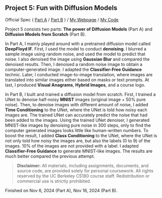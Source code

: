## Project 5: Fun with Diffusion Models

Official Spec (
    [Part A](https://github.com/jianglanwei/cs180/tree/main/proj5/Official-Spec-A)
    /
    [Part B](https://github.com/jianglanwei/cs180/tree/main/proj5/Official-Spec-B)
)
/
[My Webpage](https://jianglanwei.github.io/cs180/proj5/) 
/
[My Code](https://github.com/jianglanwei/cs180/tree/main/proj5/code)  
   
Project 5 consists two parts: <b>The power of Diffusion Models</b> (Part A) and <b>Diffusion Models from Scratch</b> (Part B).    

In Part A, I mainly played around with a pretrained diffusion model called <b>DeepFloyd IF</b>. First, I used the model to conduct <b>denoising</b>. I blurred a sample image using random noise, and used the model to predict that noise. I also denoised the image using <b>Gaussian Blur</b> and compared the denoised results. Then, I denoised a random noise image to obtain a computer-generated image. I adapted the <b>Classifier-Free Guidance</b> technic. Later, I conducted image-to-image translation, where images are translated into similar images either based on masks or text prompts. At last, I produced <b>Visual Anagrams</b>, <b>Hybrid Images</b>, and a course logo.    

In Part B, I built and trained a diffusion model from scratch. First, I trained a UNet to denoise half-noisy <b>MNIST</b> images (original image + 50% pure noise). Then, to denoise images with different amount of noise, I added <b>Time Conditioning</b> to the UNet, where the UNet is told how noisy each images are. The trained UNet can accurately predict the noise that had been added to the images. Using the trained UNet denoiser, I generated MNIST-like images by denoising pure noise in 300 steps, only to find the computer generated images looks little like human-written numbers. To boost the result, I added <b>Class Conditioning</b> to the UNet, where the UNet is not only told how noisy the images are, but also the labels (0 to 9) of the images. 10% of the images are not provided with a label. I adapted <b>Classifier-Free Guidance</b> to generate MNIST-like images. The results are much better compared the previous attempt.

> **Disclaimer:**  All materials, including assignments, documents, and source code, are provided solely for personal coursework. All rights reserved by the UC Berkeley CS180 course staff. Redistribution or commercial use is strictly prohibited.

Finished on Nov 6, 2024 (Part A), Nov 16, 2024 (Part B).
